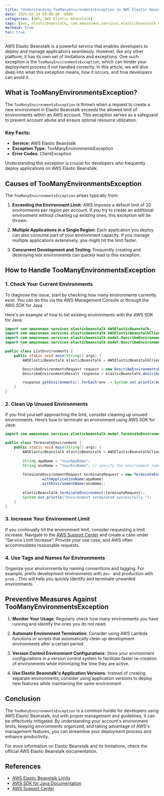 ```yaml
---
title: "Understanding TooManyEnvironmentsException in AWS Elastic Beanstalk"
date: 2025-03-24 09:00:00 -0000
categories: [AWS, AWS Elastic Beanstalk]
tags: [aws, elasticbeanstalk, com.amazonaws.services.elasticbeanstalk.model]
mermaid: true
toc: true
---
```



AWS Elastic Beanstalk is a powerful service that enables developers to deploy and manage applications seamlessly. However, like any other platform, it has its own set of limitations and exceptions. One such exception is the `TooManyEnvironmentsException`, which can hinder your deployment process if not handled correctly. In this article, we will dive deep into what this exception means, how it occurs, and how developers can avoid it.

## What is TooManyEnvironmentsException?

The `TooManyEnvironmentsException` is thrown when a request to create a new environment in Elastic Beanstalk exceeds the allowed limit of environments within an AWS account. This exception serves as a safeguard to prevent account abuse and ensure optimal resource utilization.

### Key Facts:

- **Service:** AWS Elastic Beanstalk
- **Exception Type:** TooManyEnvironmentsException
- **Error Codes:** ClientException

Understanding this exception is crucial for developers who frequently deploy applications on AWS Elastic Beanstalk.

## Causes of TooManyEnvironmentsException

The `TooManyEnvironmentsException` arises typically from:

1. **Exceeding the Environment Limit**: AWS imposes a default limit of 20 environments per region per account. If you try to create an additional environment without cleaning up existing ones, this exception will be thrown.
  
2. **Multiple Applications in a Single Region**: Each application you deploy can also consume part of your environment capacity. If you manage multiple applications extensively, you might hit the limit faster.

3. **Concurrent Development and Testing**: Frequently creating and destroying test environments can quickly lead to this exception.

## How to Handle TooManyEnvironmentsException

### 1. Check Your Current Environments

To diagnose the issue, start by checking how many environments currently exist. You can do this via the AWS Management Console or through the AWS SDK for Java.

Here's an example of how to list existing environments with the AWS SDK for Java:

```java
import com.amazonaws.services.elasticbeanstalk.AWSElasticBeanstalk;
import com.amazonaws.services.elasticbeanstalk.AWSElasticBeanstalkClientBuilder;
import com.amazonaws.services.elasticbeanstalk.model.DescribeEnvironmentsRequest;
import com.amazonaws.services.elasticbeanstalk.model.DescribeEnvironmentsResult;

public class ListEnvironments {
    public static void main(String[] args) {
        AWSElasticBeanstalk elasticBeanstalk = AWSElasticBeanstalkClientBuilder.defaultClient();

        DescribeEnvironmentsRequest request = new DescribeEnvironmentsRequest();
        DescribeEnvironmentsResult response = elasticBeanstalk.describeEnvironments(request);

        response.getEnvironments().forEach(env -> System.out.println(env.getEnvironmentName()));
    }
}
```

### 2. Clean Up Unused Environments

If you find yourself approaching the limit, consider cleaning up unused environments. Here’s how to terminate an environment using AWS SDK for Java:

```java
import com.amazonaws.services.elasticbeanstalk.model.TerminateEnvironmentRequest;

public class TerminateEnvironment {
    public static void main(String[] args) {
        AWSElasticBeanstalk elasticBeanstalk = AWSElasticBeanstalkClientBuilder.defaultClient();
        
        String appName = "YourAppName";
        String envName = "YourEnvName"; // specify the environment name you want to terminate
        
        TerminateEnvironmentRequest terminateRequest = new TerminateEnvironmentRequest()
                .withApplicationName(appName)
                .withEnvironmentName(envName);
        
        elasticBeanstalk.terminateEnvironment(terminateRequest);
        System.out.println("Environment terminated successfully.");
    }
}
```

### 3. Increase Your Environment Limit

If you continually hit the environment limit, consider requesting a limit increase. Navigate to the [AWS Support Center](https://aws.amazon.com/support) and create a case under “Service Limit Increase”. Provide your use case, and AWS often accommodates reasonable requests.

### 4. Use Tags and Names for Environments

Organize your environments by naming conventions and tagging. For example, prefix development environments with `dev-` and production with `prod-`. This will help you quickly identify and terminate unwanted environments.

## Preventive Measures Against TooManyEnvironmentsException

1. **Monitor Your Usage**: Regularly check how many environments you have running and identify the ones you do not need.

2. **Automate Environment Termination**: Consider using AWS Lambda functions or scripts that automatically clean up development environments after a certain period.

3. **Version Control Environment Configurations**: Store your environment configurations in a version control system to facilitate faster re-creation of environments while minimizing the time they are active.

4. **Use Elastic Beanstalk's Application Versions**: Instead of creating separate environments, consider using application versions to deploy new features while maintaining the same environment.

## Conclusion

The `TooManyEnvironmentsException` is a common hurdle for developers using AWS Elastic Beanstalk, but with proper management and guidelines, it can be effectively mitigated. By understanding your account's environment limits, keeping environments organized, and taking advantage of AWS's management features, you can streamline your deployment process and enhance productivity. 

For more information on Elastic Beanstalk and its limitations, check the official AWS Elastic Beanstalk documentation. 

## References

- [AWS Elastic Beanstalk Limits](https://docs.aws.amazon.com/elasticbeanstalk/latest/dg/Restrictions.html)
- [AWS SDK for Java Documentation](https://aws.amazon.com/sdk-for-java/)
- [AWS Support Center](https://aws.amazon.com/support)